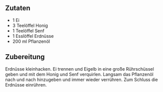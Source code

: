 ## Zutaten 

* 1 Ei
* 3 Teelöffel Honig
* 1 Teelöffel Senf
* 1 Esslöffel Erdnüsse
* 200 ml Pflanzenöl

## Zubereitung

Erdnüsse kleinhacken. Ei trennen und Eigelb in eine große Rührschüssel geben und mit dem Honig und Senf verquirlen. Langsam das Pflanzenöl nach und nach hinzugeben und immer wieder verrühren. Zum Schluss die Erdnüsse einrühren.

